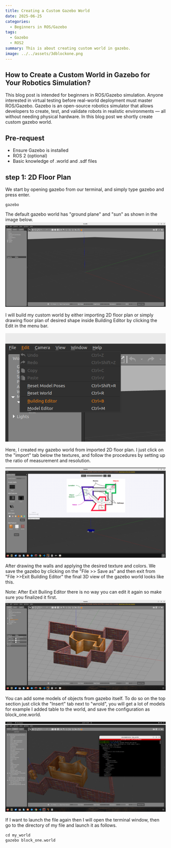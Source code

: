 ```yaml
---
title: Creating a Custom Gazebo World
date: 2025-06-25
categories:
  - Beginners in ROS/Gazebo
tags:
  - Gazebo
  - ROS2
summary: This is about creating custom world in gazebo.
image: ../../assets/3dblockone.png
---
```

## How to Create a Custom World in Gazebo for Your Robotics Simulation?

This blog post is intended for beginners in ROS/Gazebo simulation. Anyone interested in virtual testing before real-world deployment must master ROS/Gazebo. Gazebo is an open-source robotics simulator that allows developers to create, test, and validate robots in realistic environments — all without needing physical hardware. In this blog post we shortly create custom gazebo world.

## Pre-request
- Ensure Gazebo is installed
- ROS 2 (optional)
- Basic knowledge of .world and .sdf files

## step 1: 2D Floor Plan
We start by opening gazebo from our terminal, and simply type gazebo and press enter.
```
gazebo
```
The default gazebo world has "ground plane" and "sun" as shown in the image below.
![Logo](../../assets/gazebo_open.png)

I will build my custom world by either importing 2D floor plan or simply drawing floor plan of desired shape inside Building Editor by clicking the Edit in the menu bar.

![Logo](../../assets/buildeditor.png)

Here, I created my gazebo world from imported 2D floor plan. I just click on the "import" tab below the textures, and follow the procedures by setting up the ratio of measurement and resolution.

![Logo](../../assets/2dfloor.png)

After drawing the walls and applying the desired texture and colors. We save the gazebo by clicking on the "File >> Save as" and then exit from "File >>Exit Building Editor" the final 3D view of the gazebo world looks like this.

Note: After Exit Builing Editor there is no way you can edit it again so make sure you finalized it first.
![Logo](../../assets/3dblockone.png)

You can add some models of objects from gazebo itself. To do so on the top section just click the "Insert" tab next to "wrold", you will get a lot of models for example I added table to the world, and save the configuration as block_one.world.

![Logo](../../assets/insertmodel.png)

If I want to launch the file again then I will open the terminal window, then go to the directory of my file and launch it as follows.
```
cd my_world
gazebo block_one.world
```
